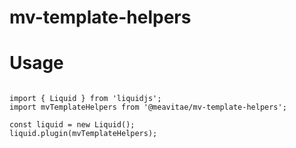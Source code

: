 # mv-template-helpers

# Usage

```

import { Liquid } from 'liquidjs';
import mvTemplateHelpers from '@meavitae/mv-template-helpers';

const liquid = new Liquid();
liquid.plugin(mvTemplateHelpers);

```
